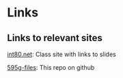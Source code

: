 # Links

## Links to relevant sites

[int80.net](https://int80.net/cs595g/): Class site with links to slides

[595g-files](https://github.com/pcgrosen/595g-files): This repo on github
